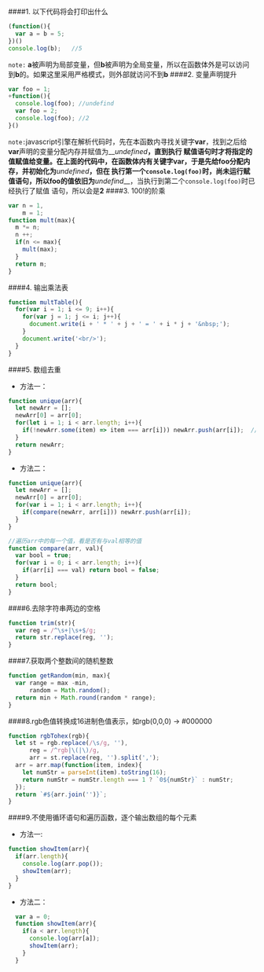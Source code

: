 ####1. 以下代码将会打印出什么
```javascript
(function(){
  var a = b = 5;
})()
console.log(b);   //5
```
`note:` **a**被声明为局部变量，但**b**被声明为全局变量，所以在函数体外是可以访问到**b**的。如果这里采用严格模式，则外部就访问不到**b**
####2. 变量声明提升
```javascript
var foo = 1;
+function(){
  console.log(foo); //undefind
  var foo = 2;
  console.log(foo); //2
}()
```
`note:`javascript引擎在解析代码时，先在本函数内寻找关键字**var**，找到之后给**var**声明的变量分配内存并赋值为__*undefined*__，直到执行
赋值语句时才将指定的值赋值给变量。在上面的代码中，在函数体内有关键字**var**，于是先给**foo**分配内存，并初始化为__*undefined*__，但在
执行第一个`console.log(foo)`时，尚未运行赋值语句，所以**foo**的值依旧为__*undefind*__，当执行到第二个`console.log(foo)`时已经执行了赋值
语句，所以会是**2**
####3. 100!的阶乘
```javascript
var n = 1,
    m = 1;
function mult(max){
  m *= n;
  n ++;
  if(n <= max){
    mult(max);
  }
  return m;
}
```
####4. 输出乘法表
```javascript
function multTable(){
  for(var i = 1; i <= 9; i++){
    for(var j = 1; j <= i; j++){
      document.write(i + ' * ' + j + ' = ' + i * j + '&nbsp;');
    }
    document.write('<br/>');
  }
}
```
####5. 数组去重
* 方法一：
```javascript
function unique(arr){
  let newArr = [];
  newArr[0] = arr[0];
  for(let i = 1; i < arr.length; i++){
    if(!newArr.some(item) => item === arr[i])) newArr.push(arr[i]);  //使用原生的Array.some()方法
  }
  return newArr;
}
```
* 方法二：
```javascript
function unique(arr){
  let newArr = [];
  newArr[0] = arr[0];
  for(var i = 1; i < arr.length; i++){
    if(compare(newArr, arr[i])) newArr.push(arr[i]);
  }
}

//遍历arr中的每一个值，看是否有与val相等的值
function compare(arr, val){
  var bool = true;
  for(var i = 0; i < arr.length; i++){
    if(arr[i] === val) return bool = false;
  }
  return bool;
}
```
####6.去除字符串两边的空格
```javascript
function trim(str){
  var reg = /^\s+|\s+$/g;
  return str.replace(reg, '');
}
```
####7.获取两个整数间的随机整数
```javascript
function getRandom(min, max){
  var range = max -min,
      random = Math.random();
  return min + Math.round(random * range);
}
```
####8.rgb色值转换成16进制色值表示，如rgb(0,0,0) -> #000000
```javascript
function rgbTohex(rgb){
  let st = rgb.replace(/\s/g, ''),
      reg = /^rgb|\(|\)/g,
      arr = st.replace(reg, '').split(',');
  arr = arr.map(function(item, index){
    let numStr = parseInt(item).toString(16);
    return numStr = numStr.length === 1 ? `0${numStr}` : numStr;
  });    
  return `#${arr.join('')}`;
}
```
####9.不使用循环语句和遍历函数，逐个输出数组的每个元素
* 方法一:

```javascript
function showItem(arr){
  if(arr.length){
    console.log(arr.pop());
    showItem(arr);
  }
}
```
* 方法二：

```javascript
  var a = 0;
  function showItem(arr){
    if(a < arr.length){
      console.log(arr[a]);
      showItem(arr);
    }
  }
```


